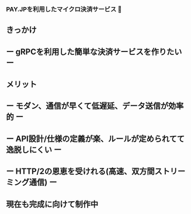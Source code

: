 ### PAY.JPを利用したマイクロ決済サービス  :dragon: ###

## きっかけ ##
<h2>ー   gRPCを利用した簡単な決済サービスを作りたい   ー</h2>

## メリット ##
<h2>ー   モダン、通信が早くて低遅延、データ送信が効率的   ー</h2>
<h2>ー   API設計/仕様の定義が楽、ルールが定められてて逸脱しにくい   ー</h2>
<h2>ー   HTTP/2の恩恵を受けれる(高速、双方間ストリーミング通信)   ー</h2>

## 現在も完成に向けて制作中 ##

